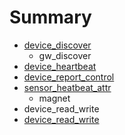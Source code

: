 # Summary

* [device_discover](device_discover.md)
   * gw_discover
* [device_heartbeat](device_heartbeat.md)
* [device_report_control](device_report_control.md)
* [sensor_heatbeat_attr](sensor_heatbeat_attr.md)
   * magnet
* device_read_write
* [device_read_write](device_read_write.md)

